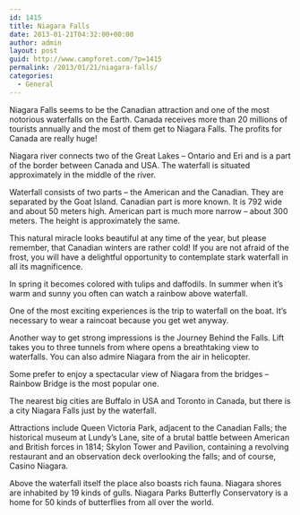 ```yaml
---
id: 1415
title: Niagara Falls
date: 2013-01-21T04:32:00+00:00
author: admin
layout: post
guid: http://www.campforet.com/?p=1415
permalink: /2013/01/21/niagara-falls/
categories:
  - General
---
```

Niagara Falls seems to be the Canadian attraction and one of the most notorious waterfalls on the Earth. Canada receives more than 20 millions of tourists annually and the most of them get to Niagara Falls. The profits for Canada are really huge!
  
Niagara river connects two of the Great Lakes – Ontario and Eri and is a part of the border between Canada and USA. The waterfall is situated approximately in the middle of the river.
  
Waterfall consists of two parts – the American and the Canadian. They are separated by the Goat Island. Canadian part is more known. It is 792 wide and about 50 meters high. American part is much more narrow – about 300 meters. The height is approximately the same.
  
This natural miracle looks beautiful at any time of the year, but please remember, that Canadian winters are rather cold! If you are not afraid of the frost, you will have a delightful opportunity to contemplate stark waterfall in all its magnificence.
  
In spring it becomes colored with tulips and daffodils. In summer when it’s warm and sunny you often can watch a rainbow above waterfall.
  
One of the most exciting experiences is the trip to waterfall on the boat. It’s necessary to wear a raincoat because you get wet anyway.
  
Another way to get strong impressions is the Journey Behind the Falls. Lift takes you to three tunnels from where opens a breathtaking view to waterfalls. You can also admire Niagara from the air in helicopter.
  
Some prefer to enjoy a spectacular view of Niagara from the bridges – Rainbow Bridge is the most popular one.
  
The nearest big cities are Buffalo in USA and Toronto in Canada, but there is a city Niagara Falls just by the waterfall.
  
Attractions include Queen Victoria Park, adjacent to the Canadian Falls; the historical museum at Lundy&#8217;s Lane, site of a brutal battle between American and British forces in 1814; Skylon Tower and Pavilion, containing a revolving restaurant and an observation deck overlooking the falls; and of course, Casino Niagara.
  
Above the waterfall itself the place also boasts rich fauna. Niagara shores are inhabited by 19 kinds of gulls. Niagara Parks Butterfly Conservatory is a home for 50 kinds of butterflies from all over the world.